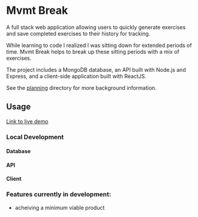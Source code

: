 # Mvmt Break

A full stack web application allowing users to quickly generate exercises and save completed exercises to their history for tracking.

While learning to code I realized I was sitting down for extended
periods of time. Mvmt Break helps to break up these sitting periods with a mix of exercises.

The project includes a MongoDB database, an API built with Node.js and Express, and a client-side application built with ReactJS.

See the [planning](planning) directory for more background information.

## Usage
[Link to live demo](#link)

### Local Development

#### Database

#### API

#### Client

### Features currently in development:
* acheiving a minimum viable product
